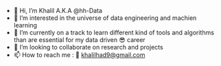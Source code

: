 - 👋 Hi, I’m Khalil A.K.A @hh-Data
- 👀 I’m interested in the universe of data engineering and machien learning
- 🌱 I’m currently on a track to learn  different kind of tools and algorithms than are essential for my data driven :sunglasses: career
- 💞️ I’m looking to collaborate on research and projects
- 📫 How to reach me :  :email:  khalilhad9@gmail.com

<!---
hh-Data/hh-Data is a ✨ special ✨ repository because its `README.md` (this file) appears on your GitHub profile.
You can click the Preview link to take a look at your changes.
--->

